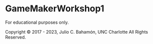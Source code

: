 # GameMakerWorkshop1

For educational purposes only.

Copyright © 2017 - 2023, Julio C. Bahamón, UNC Charlotte
All Rights Reserved.
